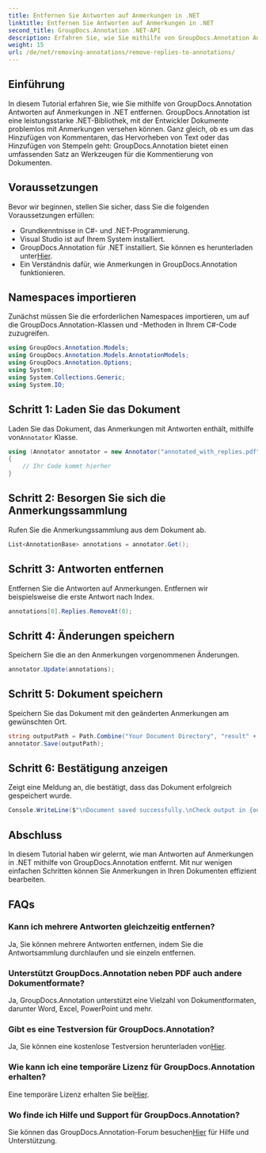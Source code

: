 ```yaml
---
title: Entfernen Sie Antworten auf Anmerkungen in .NET
linktitle: Entfernen Sie Antworten auf Anmerkungen in .NET
second_title: GroupDocs.Annotation .NET-API
description: Erfahren Sie, wie Sie mithilfe von GroupDocs.Annotation Antworten auf Anmerkungen in .NET entfernen. Schritt-für-Schritt-Anleitung mit Codebeispielen.
weight: 15
url: /de/net/removing-annotations/remove-replies-to-annotations/
---
```

## Einführung
In diesem Tutorial erfahren Sie, wie Sie mithilfe von GroupDocs.Annotation Antworten auf Anmerkungen in .NET entfernen. GroupDocs.Annotation ist eine leistungsstarke .NET-Bibliothek, mit der Entwickler Dokumente problemlos mit Anmerkungen versehen können. Ganz gleich, ob es um das Hinzufügen von Kommentaren, das Hervorheben von Text oder das Hinzufügen von Stempeln geht: GroupDocs.Annotation bietet einen umfassenden Satz an Werkzeugen für die Kommentierung von Dokumenten.
## Voraussetzungen
Bevor wir beginnen, stellen Sie sicher, dass Sie die folgenden Voraussetzungen erfüllen:
- Grundkenntnisse in C#- und .NET-Programmierung.
- Visual Studio ist auf Ihrem System installiert.
-  GroupDocs.Annotation für .NET installiert. Sie können es herunterladen unter[Hier](https://releases.groupdocs.com/annotation/net/).
- Ein Verständnis dafür, wie Anmerkungen in GroupDocs.Annotation funktionieren.

## Namespaces importieren
Zunächst müssen Sie die erforderlichen Namespaces importieren, um auf die GroupDocs.Annotation-Klassen und -Methoden in Ihrem C#-Code zuzugreifen.
```csharp
using GroupDocs.Annotation.Models;
using GroupDocs.Annotation.Models.AnnotationModels;
using GroupDocs.Annotation.Options;
using System;
using System.Collections.Generic;
using System.IO;
```
## Schritt 1: Laden Sie das Dokument
 Laden Sie das Dokument, das Anmerkungen mit Antworten enthält, mithilfe von`Annotator` Klasse.
```csharp
using (Annotator annotator = new Annotator("annotated_with_replies.pdf"))
{
    // Ihr Code kommt hierher
}
```
## Schritt 2: Besorgen Sie sich die Anmerkungssammlung
Rufen Sie die Anmerkungssammlung aus dem Dokument ab.
```csharp
List<AnnotationBase> annotations = annotator.Get();
```
## Schritt 3: Antworten entfernen
Entfernen Sie die Antworten auf Anmerkungen. Entfernen wir beispielsweise die erste Antwort nach Index.
```csharp
annotations[0].Replies.RemoveAt(0);
```
## Schritt 4: Änderungen speichern
Speichern Sie die an den Anmerkungen vorgenommenen Änderungen.
```csharp
annotator.Update(annotations);
```
## Schritt 5: Dokument speichern
Speichern Sie das Dokument mit den geänderten Anmerkungen am gewünschten Ort.
```csharp
string outputPath = Path.Combine("Your Document Directory", "result" + Path.GetExtension("input.pdf"));
annotator.Save(outputPath);
```
## Schritt 6: Bestätigung anzeigen
Zeigt eine Meldung an, die bestätigt, dass das Dokument erfolgreich gespeichert wurde.
```csharp
Console.WriteLine($"\nDocument saved successfully.\nCheck output in {outputPath}.");
```

## Abschluss
In diesem Tutorial haben wir gelernt, wie man Antworten auf Anmerkungen in .NET mithilfe von GroupDocs.Annotation entfernt. Mit nur wenigen einfachen Schritten können Sie Anmerkungen in Ihren Dokumenten effizient bearbeiten.
## FAQs
### Kann ich mehrere Antworten gleichzeitig entfernen?
Ja, Sie können mehrere Antworten entfernen, indem Sie die Antwortsammlung durchlaufen und sie einzeln entfernen.
### Unterstützt GroupDocs.Annotation neben PDF auch andere Dokumentformate?
Ja, GroupDocs.Annotation unterstützt eine Vielzahl von Dokumentformaten, darunter Word, Excel, PowerPoint und mehr.
### Gibt es eine Testversion für GroupDocs.Annotation?
 Ja, Sie können eine kostenlose Testversion herunterladen von[Hier](https://releases.groupdocs.com/).
### Wie kann ich eine temporäre Lizenz für GroupDocs.Annotation erhalten?
 Eine temporäre Lizenz erhalten Sie bei[Hier](https://purchase.groupdocs.com/temporary-license/).
### Wo finde ich Hilfe und Support für GroupDocs.Annotation?
 Sie können das GroupDocs.Annotation-Forum besuchen[Hier](https://forum.groupdocs.com/c/annotation/10) für Hilfe und Unterstützung.